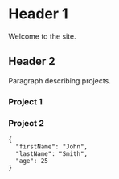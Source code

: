 # Header 1
Welcome to the site.
## Header 2
Paragraph describing projects.
### Project 1

### Project 2

```
{
  "firstName": "John",
  "lastName": "Smith",
  "age": 25
}
```
